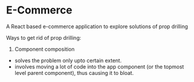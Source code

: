 # E-Commerce
A React based e-commerce application to explore solutions of prop drilling

Ways to get rid of prop drilling:

1. Component composition

- solves the problem only upto certain extent.
- involves moving a lot of code into the app component (or the topmost level parent component), thus causing it to bloat.
